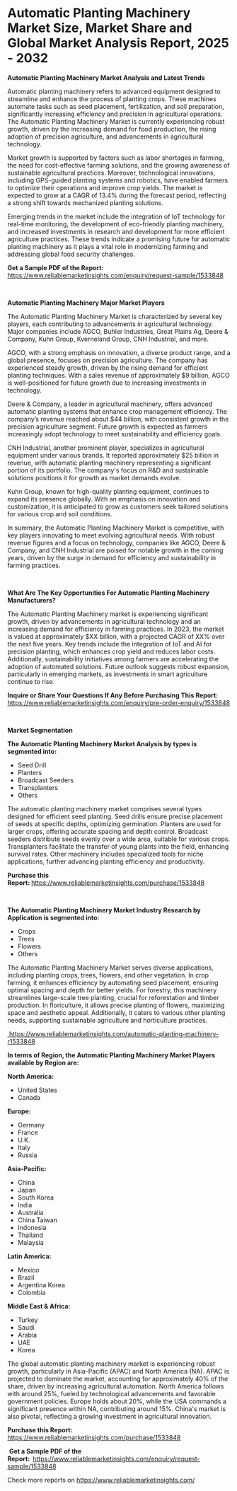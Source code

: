 <p><h1>Automatic Planting Machinery Market Size, Market Share and Global Market Analysis Report, 2025 - 2032</h1></p><p><strong>Automatic Planting Machinery Market Analysis and Latest Trends</strong></p>
<p><p>Automatic planting machinery refers to advanced equipment designed to streamline and enhance the process of planting crops. These machines automate tasks such as seed placement, fertilization, and soil preparation, significantly increasing efficiency and precision in agricultural operations. The Automatic Planting Machinery Market is currently experiencing robust growth, driven by the increasing demand for food production, the rising adoption of precision agriculture, and advancements in agricultural technology.</p><p>Market growth is supported by factors such as labor shortages in farming, the need for cost-effective farming solutions, and the growing awareness of sustainable agricultural practices. Moreover, technological innovations, including GPS-guided planting systems and robotics, have enabled farmers to optimize their operations and improve crop yields. The market is expected to grow at a CAGR of 13.4% during the forecast period, reflecting a strong shift towards mechanized planting solutions.</p><p>Emerging trends in the market include the integration of IoT technology for real-time monitoring, the development of eco-friendly planting machinery, and increased investments in research and development for more efficient agriculture practices. These trends indicate a promising future for automatic planting machinery as it plays a vital role in modernizing farming and addressing global food security challenges.</p></p>
<p><strong>Get a Sample PDF of the Report:&nbsp;</strong> <a href="https://www.reliablemarketinsights.com/enquiry/request-sample/1533848?utm_campaign=3008&utm_medium=2&utm_source=Github&utm_content=ia&utm_term=11042025&utm_id=automatic-planting-machinery">https://www.reliablemarketinsights.com/enquiry/request-sample/1533848</a></p>
<p>&nbsp;</p>
<p><strong>Automatic Planting Machinery Major Market Players</strong></p>
<p><p>The Automatic Planting Machinery Market is characterized by several key players, each contributing to advancements in agricultural technology. Major companies include AGCO, Buhler Industries, Great Plains Ag, Deere & Company, Kuhn Group, Kverneland Group, CNH Industrial, and more.</p><p>AGCO, with a strong emphasis on innovation, a diverse product range, and a global presence, focuses on precision agriculture. The company has experienced steady growth, driven by the rising demand for efficient planting techniques. With a sales revenue of approximately $9 billion, AGCO is well-positioned for future growth due to increasing investments in technology.</p><p>Deere & Company, a leader in agricultural machinery, offers advanced automatic planting systems that enhance crop management efficiency. The company’s revenue reached about $44 billion, with consistent growth in the precision agriculture segment. Future growth is expected as farmers increasingly adopt technology to meet sustainability and efficiency goals.</p><p>CNH Industrial, another prominent player, specializes in agricultural equipment under various brands. It reported approximately $25 billion in revenue, with automatic planting machinery representing a significant portion of its portfolio. The company's focus on R&D and sustainable solutions positions it for growth as market demands evolve.</p><p>Kuhn Group, known for high-quality planting equipment, continues to expand its presence globally. With an emphasis on innovation and customization, it is anticipated to grow as customers seek tailored solutions for various crop and soil conditions.</p><p>In summary, the Automatic Planting Machinery Market is competitive, with key players innovating to meet evolving agricultural needs. With robust revenue figures and a focus on technology, companies like AGCO, Deere & Company, and CNH Industrial are poised for notable growth in the coming years, driven by the surge in demand for efficiency and sustainability in farming practices.</p></p>
<p>&nbsp;</p>
<p><strong>What Are The Key Opportunities For Automatic Planting Machinery Manufacturers?</strong></p>
<p><p>The Automatic Planting Machinery market is experiencing significant growth, driven by advancements in agricultural technology and an increasing demand for efficiency in farming practices. In 2023, the market is valued at approximately $XX billion, with a projected CAGR of XX% over the next five years. Key trends include the integration of IoT and AI for precision planting, which enhances crop yield and reduces labor costs. Additionally, sustainability initiatives among farmers are accelerating the adoption of automated solutions. Future outlook suggests robust expansion, particularly in emerging markets, as investments in smart agriculture continue to rise.</p></p>
<p><strong>Inquire or Share Your Questions If Any Before Purchasing This Report:</strong> <a href="https://www.reliablemarketinsights.com/enquiry/pre-order-enquiry/1533848?utm_campaign=3008&utm_medium=2&utm_source=Github&utm_content=ia&utm_term=11042025&utm_id=automatic-planting-machinery">https://www.reliablemarketinsights.com/enquiry/pre-order-enquiry/1533848</a></p>
<p>&nbsp;</p>
<p><strong>Market Segmentation</strong></p>
<p><strong>The Automatic Planting Machinery Market Analysis by types is segmented into:</strong></p>
<p><ul><li>Seed Drill</li><li>Planters</li><li>Broadcast Seeders</li><li>Transplanters</li><li>Others</li></ul></p>
<p><p>The automatic planting machinery market comprises several types designed for efficient seed planting. Seed drills ensure precise placement of seeds at specific depths, optimizing germination. Planters are used for larger crops, offering accurate spacing and depth control. Broadcast seeders distribute seeds evenly over a wide area, suitable for various crops. Transplanters facilitate the transfer of young plants into the field, enhancing survival rates. Other machinery includes specialized tools for niche applications, further advancing planting efficiency and productivity.</p></p>
<p><strong>Purchase this Report:&nbsp;</strong><a href="https://www.reliablemarketinsights.com/purchase/1533848?utm_campaign=3008&utm_medium=2&utm_source=Github&utm_content=ia&utm_term=11042025&utm_id=automatic-planting-machinery">https://www.reliablemarketinsights.com/purchase/1533848</a></p>
<p>&nbsp;</p>
<p><strong>The Automatic Planting Machinery Market Industry Research by Application is segmented into:</strong></p>
<p><ul><li>Crops</li><li>Trees</li><li>Flowers</li><li>Others</li></ul></p>
<p><p>The Automatic Planting Machinery Market serves diverse applications, including planting crops, trees, flowers, and other vegetation. In crop farming, it enhances efficiency by automating seed placement, ensuring optimal spacing and depth for better yields. For forestry, this machinery streamlines large-scale tree planting, crucial for reforestation and timber production. In floriculture, it allows precise planting of flowers, maximizing space and aesthetic appeal. Additionally, it caters to various other planting needs, supporting sustainable agriculture and horticulture practices.</p></p>
<p><a href="https://www.reliablemarketinsights.com/automatic-planting-machinery-r1533848?utm_campaign=3008&utm_medium=2&utm_source=Github&utm_content=ia&utm_term=11042025&utm_id=automatic-planting-machinery">&nbsp;https://www.reliablemarketinsights.com/automatic-planting-machinery-r1533848</a></p>
<p><strong>In terms of Region, the Automatic Planting Machinery Market Players available by Region are:</strong></p>
<p>
    <p> <strong> North America: </strong>
        <ul>
            <li>United States</li>
            <li>Canada</li>
        </ul>
        </p> 
    <p> <strong> Europe: </strong>
        <ul>
            <li>Germany</li>
            <li>France</li>
            <li>U.K.</li>
            <li>Italy</li>
            <li>Russia</li>
        </ul>
        </p> 
    <p> <strong> Asia-Pacific: </strong>
        <ul>
            <li>China</li>
            <li>Japan</li>
            <li>South Korea</li>
            <li>India</li>
            <li>Australia</li>
            <li>China Taiwan</li>
            <li>Indonesia</li>
            <li>Thailand</li>
            <li>Malaysia</li>
        </ul>
        </p> 
    <p> <strong> Latin America: </strong>
        <ul>
            <li>Mexico</li>
            <li>Brazil</li>
            <li>Argentina Korea</li>
            <li>Colombia</li>
        </ul>
        </p> 
    <p> <strong> Middle East & Africa: </strong>
        <ul>
            <li>Turkey</li>
            <li>Saudi</li>
            <li>Arabia</li>
            <li>UAE</li>
            <li>Korea</li>
        </ul>
    </p>
    </p>
<p><p>The global automatic planting machinery market is experiencing robust growth, particularly in Asia-Pacific (APAC) and North America (NA). APAC is projected to dominate the market, accounting for approximately 40% of the share, driven by increasing agricultural automation. North America follows with around 25%, fueled by technological advancements and favorable government policies. Europe holds about 20%, while the USA commands a significant presence within NA, contributing around 15%. China's market is also pivotal, reflecting a growing investment in agricultural innovation.</p></p>
<p><strong>Purchase this Report: </strong><a href="https://www.reliablemarketinsights.com/purchase/1533848?utm_campaign=3008&utm_medium=2&utm_source=Github&utm_content=ia&utm_term=11042025&utm_id=automatic-planting-machinery">https://www.reliablemarketinsights.com/purchase/1533848</a></p>
<p>&nbsp;<strong>Get a Sample PDF of the Report:&nbsp;&nbsp;</strong><a href="https://www.reliablemarketinsights.com/enquiry/request-sample/1533848?utm_campaign=3008&utm_medium=2&utm_source=Github&utm_content=ia&utm_term=11042025&utm_id=automatic-planting-machinery">https://www.reliablemarketinsights.com/enquiry/request-sample/1533848</a></p>
<p><strong></strong></p>
<p>Check more reports on <a href="https://www.reliablemarketinsights.com/?utm_campaign=3008&utm_medium=2&utm_source=Github&utm_content=ia&utm_term=11042025&utm_id=automatic-planting-machinery">https://www.reliablemarketinsights.com/</a></p>